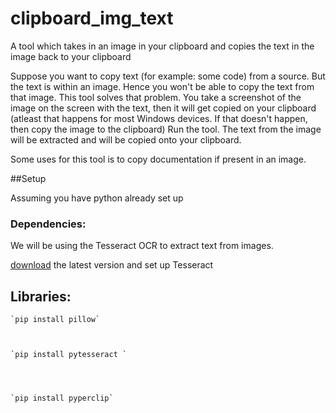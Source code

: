 # clipboard_img_text
A tool which takes in an image in your clipboard and copies the text in the image back to your clipboard

Suppose you want to copy text (for example: some code) from a source. But the text is within an image.
Hence you won't be able to copy the text from that image.
This tool solves that problem.
You take a screenshot of the image on the screen with the text, then it will get copied on your clipboard (atleast that happens for most Windows devices. If that doesn't happen, then copy the image to the clipboard)
Run the tool. The text from the image will be extracted and will be copied onto your clipboard.

Some uses for this tool is to copy documentation if present in an image.


##Setup

Assuming you have python already set up

### Dependencies:
  We will be using the Tesseract OCR to extract text from images. <br/>
  
  [download](https://digi.bib.uni-mannheim.de/tesseract/) the latest version and set up Tesseract
 
 
## Libraries:
    `pip install pillow` 
    
    
    
    `pip install pytesseract ` 
    
    
    
    
    `pip install pyperclip`
    
